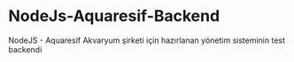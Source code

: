 # NodeJs-Aquaresif-Backend
NodeJS - Aquaresif Akvaryum şirketi için hazırlanan yönetim sisteminin test backendi
